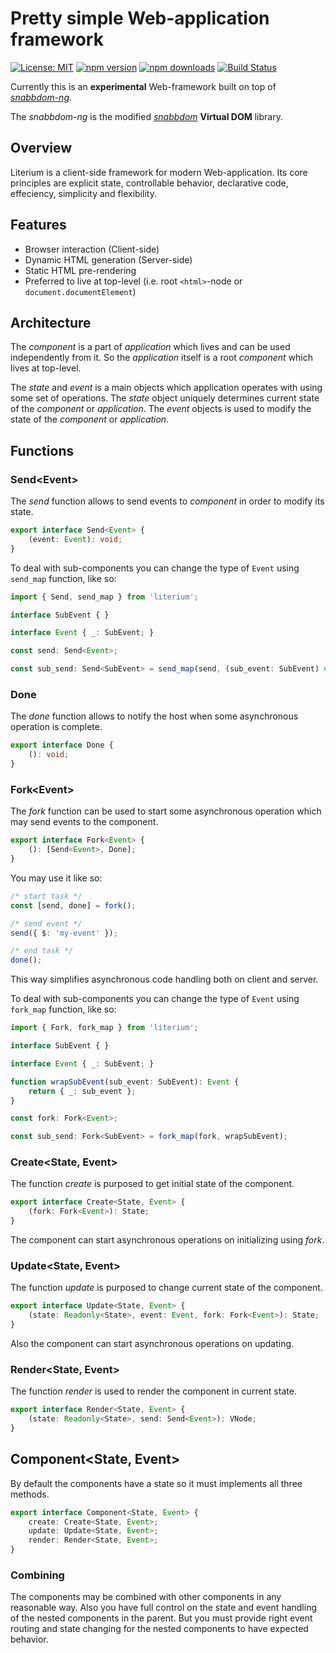 # Pretty simple Web-application framework

[![License: MIT](https://img.shields.io/badge/License-MIT-brightgreen.svg)](https://opensource.org/licenses/MIT) [![npm version](https://badge.fury.io/js/literium.svg)](https://badge.fury.io/js/literium) [![npm downloads](https://img.shields.io/npm/dm/literium.svg)](https://www.npmjs.com/package/literium) [![Build Status](https://travis-ci.org/katyo/literium.svg?branch=master)](https://travis-ci.org/katyo/literium)

Currently this is an __experimental__ Web-framework built on top of _[snabbdom-ng](https://github.com/katyo/snabbdom/tree/nextgen)_.

The _snabbdom-ng_ is the modified _[snabbdom](https://github.com/snabbdom/snabbdom)_ __Virtual DOM__ library.

## Overview

Literium is a client-side framework for modern Web-application.
Its core principles are explicit state, controllable behavior, declarative code, effeciency, simplicity and flexibility.

## Features

* Browser interaction (Client-side)
* Dynamic HTML generation (Server-side)
* Static HTML pre-rendering
* Preferred to live at top-level (i.e. root `<html>`-node or `document.documentElement`)

## Architecture

The _component_ is a part of _application_ which lives and can be used independently from it.
So the _application_ itself is a root _component_ which lives at top-level.

The _state_ and _event_ is a main objects which application operates with using some set of operations.
The _state_ object uniquely determines current state of the _component_ or _application_.
The _event_ objects is used to modify the state of the _component_ or _application_.

## Functions

### Send\<Event>

The _send_ function allows to send events to _component_ in order to modify its state.

```typescript
export interface Send<Event> {
    (event: Event): void;
}
```

To deal with sub-components you can change the type of `Event` using `send_map` function, like so:

```typescript
import { Send, send_map } from 'literium';

interface SubEvent { }

interface Event { _: SubEvent; }

const send: Send<Event>;

const sub_send: Send<SubEvent> = send_map(send, (sub_event: SubEvent) => ({ _: sub_event }));
```

### Done

The _done_ function allows to notify the host when some asynchronous operation is complete.

```typescript
export interface Done {
    (): void;
}
```

### Fork\<Event>

The _fork_ function can be used to start some asynchronous operation which may send events to the component.

```typescript
export interface Fork<Event> {
    (): [Send<Event>, Done];
}
```

You may use it like so:

```typescript
/* start task */
const [send, done] = fork();

/* send event */
send({ $: 'my-event' });

/* end task */
done();
```

This way simplifies asynchronous code handling both on client and server.

To deal with sub-components you can change the type of `Event` using `fork_map` function, like so:

```typescript
import { Fork, fork_map } from 'literium';

interface SubEvent { }

interface Event { _: SubEvent; }

function wrapSubEvent(sub_event: SubEvent): Event {
    return { _: sub_event };
}

const fork: Fork<Event>;

const sub_send: Fork<SubEvent> = fork_map(fork, wrapSubEvent);
```

### Create\<State, Event>

The function _create_ is purposed to get initial state of the component.

```typescript
export interface Create<State, Event> {
    (fork: Fork<Event>): State;
}
```

The component can start asynchronous operations on initializing using _fork_.

### Update\<State, Event>

The function _update_ is purposed to change current state of the component.

```typescript
export interface Update<State, Event> {
    (state: Readonly<State>, event: Event, fork: Fork<Event>): State;
}
```

Also the component can start asynchronous operations on updating.

### Render\<State, Event>

The function _render_ is used to render the component in current state.

```typescript
export interface Render<State, Event> {
    (state: Readonly<State>, send: Send<Event>): VNode;
}
```

## Component\<State, Event>

By default the components have a state so it must implements all three methods.

```typescript
export interface Component<State, Event> {
    create: Create<State, Event>;
    update: Update<State, Event>;
    render: Render<State, Event>;
}
```

### Combining

The components may be combined with other components in any reasonable way.
Also you have full control on the state and event handling of the nested components in the parent.
But you must provide right event routing and state changing for the nested components to have expected behavior.
